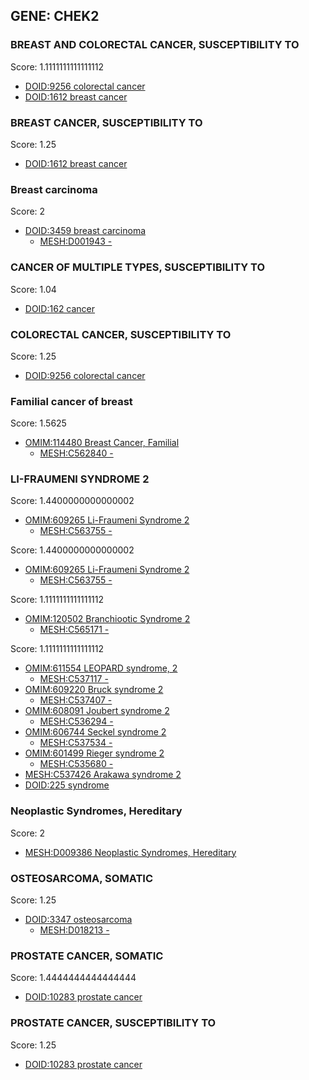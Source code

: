 
## GENE: CHEK2

### BREAST AND COLORECTAL CANCER, SUSCEPTIBILITY TO

Score: 1.1111111111111112

 * [DOID:9256 colorectal cancer](http://beta.monarchinitiative.org/disease/DOID:9256)
 * [DOID:1612 breast cancer](http://beta.monarchinitiative.org/disease/DOID:1612)

### BREAST CANCER, SUSCEPTIBILITY TO

Score: 1.25

 * [DOID:1612 breast cancer](http://beta.monarchinitiative.org/disease/DOID:1612)

### Breast carcinoma

Score: 2

 * [DOID:3459 breast carcinoma](http://beta.monarchinitiative.org/disease/DOID:3459)
    * [MESH:D001943 -](http://beta.monarchinitiative.org/disease/MESH:D001943)

### CANCER OF MULTIPLE TYPES, SUSCEPTIBILITY TO

Score: 1.04

 * [DOID:162 cancer](http://beta.monarchinitiative.org/disease/DOID:162)

### COLORECTAL CANCER, SUSCEPTIBILITY TO

Score: 1.25

 * [DOID:9256 colorectal cancer](http://beta.monarchinitiative.org/disease/DOID:9256)

### Familial cancer of breast

Score: 1.5625

 * [OMIM:114480 Breast Cancer, Familial](http://beta.monarchinitiative.org/disease/OMIM:114480)
    * [MESH:C562840 -](http://beta.monarchinitiative.org/disease/MESH:C562840)

### LI-FRAUMENI SYNDROME 2

Score: 1.4400000000000002

 * [OMIM:609265 Li-Fraumeni Syndrome 2](http://beta.monarchinitiative.org/disease/OMIM:609265)
    * [MESH:C563755 -](http://beta.monarchinitiative.org/disease/MESH:C563755)

Score: 1.4400000000000002

 * [OMIM:609265 Li-Fraumeni Syndrome 2](http://beta.monarchinitiative.org/disease/OMIM:609265)
    * [MESH:C563755 -](http://beta.monarchinitiative.org/disease/MESH:C563755)

Score: 1.1111111111111112

 * [OMIM:120502 Branchiootic Syndrome 2](http://beta.monarchinitiative.org/disease/OMIM:120502)
    * [MESH:C565171 -](http://beta.monarchinitiative.org/disease/MESH:C565171)

Score: 1.1111111111111112

 * [OMIM:611554 LEOPARD syndrome, 2](http://beta.monarchinitiative.org/disease/OMIM:611554)
    * [MESH:C537117 -](http://beta.monarchinitiative.org/disease/MESH:C537117)
 * [OMIM:609220 Bruck syndrome 2](http://beta.monarchinitiative.org/disease/OMIM:609220)
    * [MESH:C537407 -](http://beta.monarchinitiative.org/disease/MESH:C537407)
 * [OMIM:608091 Joubert syndrome 2](http://beta.monarchinitiative.org/disease/OMIM:608091)
    * [MESH:C536294 -](http://beta.monarchinitiative.org/disease/MESH:C536294)
 * [OMIM:606744 Seckel syndrome 2](http://beta.monarchinitiative.org/disease/OMIM:606744)
    * [MESH:C537534 -](http://beta.monarchinitiative.org/disease/MESH:C537534)
 * [OMIM:601499 Rieger syndrome 2](http://beta.monarchinitiative.org/disease/OMIM:601499)
    * [MESH:C535680 -](http://beta.monarchinitiative.org/disease/MESH:C535680)
 * [MESH:C537426 Arakawa syndrome 2](http://beta.monarchinitiative.org/disease/MESH:C537426)
 * [DOID:225 syndrome](http://beta.monarchinitiative.org/disease/DOID:225)

### Neoplastic Syndromes, Hereditary

Score: 2

 * [MESH:D009386 Neoplastic Syndromes, Hereditary](http://beta.monarchinitiative.org/disease/MESH:D009386)

### OSTEOSARCOMA, SOMATIC

Score: 1.25

 * [DOID:3347 osteosarcoma](http://beta.monarchinitiative.org/disease/DOID:3347)
    * [MESH:D018213 -](http://beta.monarchinitiative.org/disease/MESH:D018213)

### PROSTATE CANCER, SOMATIC

Score: 1.4444444444444444

 * [DOID:10283 prostate cancer](http://beta.monarchinitiative.org/disease/DOID:10283)

### PROSTATE CANCER, SUSCEPTIBILITY TO

Score: 1.25

 * [DOID:10283 prostate cancer](http://beta.monarchinitiative.org/disease/DOID:10283)
